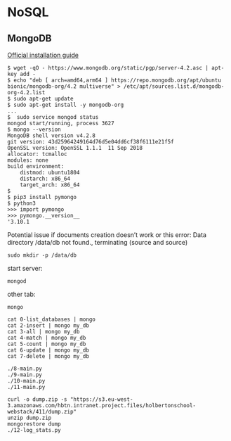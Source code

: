 # NoSQL

## MongoDB

[Official installation guide](https://www.mongodb.com/docs/manual/tutorial/install-mongodb-on-ubuntu/ "Official installation guide")

```
$ wget -qO - https://www.mongodb.org/static/pgp/server-4.2.asc | apt-key add -
$ echo "deb [ arch=amd64,arm64 ] https://repo.mongodb.org/apt/ubuntu bionic/mongodb-org/4.2 multiverse" > /etc/apt/sources.list.d/mongodb-org-4.2.list
$ sudo apt-get update
$ sudo apt-get install -y mongodb-org
...
$  sudo service mongod status
mongod start/running, process 3627
$ mongo --version
MongoDB shell version v4.2.8
git version: 43d25964249164d76d5e04dd6cf38f6111e21f5f
OpenSSL version: OpenSSL 1.1.1  11 Sep 2018
allocator: tcmalloc
modules: none
build environment:
    distmod: ubuntu1804
    distarch: x86_64
    target_arch: x86_64
$  
$ pip3 install pymongo
$ python3
>>> import pymongo
>>> pymongo.__version__
'3.10.1
```

Potential issue if documents creation doesn’t work or this error: Data directory /data/db not found., terminating (source and source)
```
sudo mkdir -p /data/db
```


start server:
```
mongod
```

other tab:
```
mongo
```

```
cat 0-list_databases | mongo
cat 2-insert | mongo my_db
cat 3-all | mongo my_db
cat 4-match | mongo my_db
cat 5-count | mongo my_db
cat 6-update | mongo my_db
cat 7-delete | mongo my_db
```
```
./8-main.py
./9-main.py
./10-main.py
./11-main.py
```
```
curl -o dump.zip -s "https://s3.eu-west-3.amazonaws.com/hbtn.intranet.project.files/holbertonschool-webstack/411/dump.zip"
unzip dump.zip
mongorestore dump
./12-log_stats.py
```
